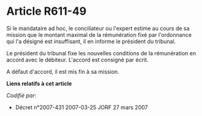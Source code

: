 # Article R611-49

Si le mandataire ad hoc, le conciliateur ou l'expert estime au cours de sa mission que le montant maximal de la rémunération
fixé par l'ordonnance qui l'a désigné est insuffisant, il en informe le président du tribunal.

Le président du tribunal fixe les nouvelles conditions de la rémunération en accord avec le débiteur. L'accord est consigné
par écrit.

A défaut d'accord, il est mis fin à sa mission.

**Liens relatifs à cet article**

_Codifié par_:

  - Décret n°2007-431 2007-03-25 JORF 27 mars 2007
